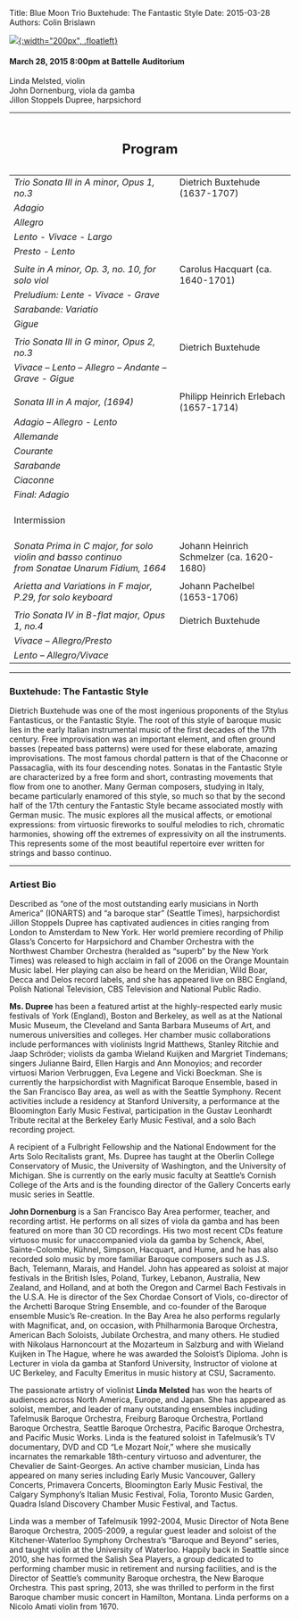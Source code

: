 Title: Blue Moon Trio Buxtehude: The Fantastic Style
Date: 2015-03-28
Authors: Colin Brislawn

[![ ]({filename}/images/Merge400.jpg){:width="200px", .floatleft}](/blue-moon-trio-buxtehude-the-fantastic-style.html)

#### March 28, 2015 8:00pm at Battelle Auditorium

Linda Melsted, violin <br/>
John Dornenburg, viola da gamba <br/>
Jillon Stoppels Dupree, harpsichord

---

<table width="800" align="center">
<caption>
  <h2>Program</h2>
</caption>
<tr>
  <td width="480"><i>Trio Sonata III in A minor, Opus 1, no.3</i></td>
  <td width="320" class="right">Dietrich Buxtehude (1637-1707)</td>
</tr>
<tr>
	<td class="smallindent"><i>Adagio</i></td>
	<td></td>
</tr>
<tr>
	<td class="smallindent"><i>Allegro</i></td>
	<td></td>
</tr>
<tr>
	<td class="smallindent"><i>Lento - Vivace - Largo</i></td>
	<td></td>
</tr>
<tr>
	<td class="smallindent"><i>Presto - Lento</i></td>
	<td></td>
</tr>
<tr><td></td></tr>
<tr>
  <td width="480"><i>Suite in A minor, Op. 3, no. 10, for solo viol</i></td>
  <td width="320" class="right">Carolus Hacquart (ca. 1640-1701)</td>
</tr>
<tr>
	<td class="smallindent"><i>Preludium: Lente - Vivace - Grave</i></td>
	<td></td>
</tr>
<tr>
	<td class="smallindent"><i>Sarabande: Variatio</i></td>
	<td></td>
</tr>
<tr>
	<td class="smallindent"><i>Gigue</i></td>
	<td></td>
</tr>
<tr><td></td></tr>
<tr>
	<td><i>Trio Sonata III in G minor, Opus 2, no.3 </i></td>
	<td class="right">Dietrich Buxtehude</td>
</tr>
	<td class="smallindent"><i>Vivace – Lento – Allegro – Andante – Grave - Gigue</i></td><td></td>
<tr><td></td></tr>
<tr>
	<td><i>Sonata III in A major, (1694) </i></td>
	<td class="right">Philipp Heinrich Erlebach (1657-1714)</td>
</tr>
<tr>
	<td class="smallindent"><i>Adagio – Allegro - Lento </i></td><td></td>
</tr>
<tr>
	<td class="smallindent"><i>Allemande</i></td><td></td>
</tr>
<tr>
	<td class="smallindent"><i>Courante</i></td><td></td>
</tr>
<tr>
	<td class="smallindent"><i>Sarabande</i></td><td></td>
</tr>
<tr>
	<td class="smallindent"><i>Ciaconne </i></td><td></td>
</tr>
<tr>
	<td class="smallindent"><i>Final: Adagio</i></td><td></td>
</tr>
 <td colspan="2" class="center">
	<br>
	<div class="smallheading">Intermission
	</div><br></td>
</tr>
<tr>
  <td width="480"><i>Sonata Prima in C major, for solo violin and basso continuo<br>from Sonatae Unarum Fidium, 1664 </i></td>
  <td width="320" class="right">Johann Heinrich Schmelzer (ca. 1620-1680)</td>
</tr>
<tr><td></td></tr>
<tr>
  <td><i>Arietta and Variations in F major, P.29, for solo keyboard</i></td>
  <td class="right">Johann Pachelbel (1653-1706)</td>
</tr>
<tr><td></td></tr>
<tr>
  <td><i>Trio Sonata IV in B-flat major, Opus 1, no.4 </i></td>
  <td class="right">Dietrich Buxtehude</td>
</tr>
<tr>
	<td class="smallindent"><i>Vivace – Allegro/Presto</i></td><td></td>
</tr>
<tr>
	<td class="smallindent"><i>Lento – Allegro/Vivace </i></td><td></td>
</tr>
</table>
		
---

### Buxtehude: The Fantastic Style

Dietrich Buxtehude was one of the most ingenious proponents of the Stylus Fantasticus, or the Fantastic Style. The root of this style of baroque music lies in the early Italian instrumental music of the first decades of the 17th century. Free improvisation was an important element, and often ground basses (repeated bass patterns) were used for these elaborate, amazing improvisations. The most famous chordal pattern is that of the Chaconne or Passacaglia, with its four descending notes. Sonatas in the Fantastic Style are characterized by a free form and short, contrasting movements that flow from one to another. Many German composers, studying in Italy, became particularly enamored of this style, so much so that by the second half of the 17th century the Fantastic Style became associated mostly with German music. The music explores all the musical affects, or emotional expressions: from virtuosic fireworks to soulful melodies to rich, chromatic harmonies, showing off the extremes of expressivity on all the instruments. This represents some of the most beautiful repertoire ever written for strings and basso continuo. 

---

### Artiest Bio

Described as “one of the most outstanding early musicians in North America” (IONARTS) and “a baroque star” (Seattle Times), harpsichordist Jillon Stoppels Dupree has captivated audiences in cities ranging from London to Amsterdam to New York. Her world premiere recording of Philip Glass’s Concerto for Harpsichord and Chamber Orchestra with the Northwest Chamber Orchestra (heralded as “superb” by the New York Times) was released to high acclaim in fall of 2006 on the Orange Mountain Music label. Her playing can also be heard on the Meridian, Wild Boar, Decca and Delos record labels, and she has appeared live on BBC England, Polish National Television, CBS Television and National Public Radio.

**Ms. Dupree** has been a featured artist at the highly-respected early music festivals of York (England), Boston and Berkeley, as well as at the National Music Museum, the Cleveland and Santa Barbara Museums of Art, and numerous universities and colleges. Her chamber music collaborations include performances with violinists Ingrid Matthews, Stanley Ritchie and Jaap Schröder; violists da gamba Wieland Kuijken and Margriet Tindemans; singers Julianne Baird, Ellen Hargis and Ann Monoyios; and recorder virtuosi Marion Verbruggen, Eva Legene and Vicki Boeckman. She is currently the harpsichordist with Magnificat Baroque Ensemble, based in the San Francisco Bay area, as well as with the Seattle Symphony. Recent activities include a residency at Stanford University, a performance at the Bloomington Early Music Festival, participation in the Gustav Leonhardt Tribute recital at the Berkeley Early Music Festival, and a solo Bach recording project.

A recipient of a Fulbright Fellowship and the National Endowment for the Arts Solo Recitalists grant, Ms. Dupree has taught at the Oberlin College Conservatory of Music, the University of Washington, and the University of Michigan. She is currently on the early music faculty at Seattle’s Cornish College of the Arts and is the founding director of the Gallery Concerts early music series in Seattle.

**John Dornenburg** is a San Francisco Bay Area performer, teacher, and recording artist. He performs on all sizes of viola da gamba and has been featured on more than 30 CD recordings. His two most recent CDs feature virtuoso music for unaccompanied viola da gamba by Schenck, Abel, Sainte-Colombe, Kühnel, Simpson, Hacquart, and Hume, and he has also recorded solo music by more familiar Baroque composers such as J.S. Bach, Telemann, Marais, and Handel. John has appeared as soloist at major festivals in the British Isles, Poland, Turkey, Lebanon, Australia, New Zealand, and Holland, and at both the Oregon and Carmel Bach Festivals in the U.S.A. He is director of the Sex Chordae Consort of Viols, co-director of the Archetti Baroque String Ensemble, and co-founder of the Baroque ensemble Music’s Re-creation. In the Bay Area he also performs regularly with Magnificat, and, on occasion, with Philharmonia Baroque Orchestra, American Bach Soloists, Jubilate Orchestra, and many others. He studied with Nikolaus Harnoncourt at the Mozarteum in Salzburg and with Wieland Kuijken in The Hague, where he was awarded the Soloist’s Diploma. John is Lecturer in viola da gamba at Stanford University, Instructor of violone at UC Berkeley, and Faculty Emeritus in music history at CSU, Sacramento.

The passionate artistry of violinist **Linda Melsted** has won the hearts of audiences across North America, Europe, and Japan. She has appeared as soloist, member, and leader of many outstanding ensembles including Tafelmusik Baroque Orchestra, Freiburg Baroque Orchestra, Portland Baroque Orchestra, Seattle Baroque Orchestra, Pacific Baroque Orchestra, and Pacific Music Works. Linda is the featured soloist in Tafelmusik’s TV documentary, DVD and CD “Le Mozart Noir,” where she musically incarnates the remarkable 18th-century virtuoso and adventurer, the Chevalier de Saint-Georges. An active chamber musician, Linda has appeared on many series including Early Music Vancouver, Gallery Concerts, Primavera Concerts, Bloomington Early Music Festival, the Calgary Symphony’s Italian Music Festival, Folia, Toronto Music Garden, Quadra Island Discovery Chamber Music Festival, and Tactus.

Linda was a member of Tafelmusik 1992-2004, Music Director of Nota Bene Baroque Orchestra, 2005-2009, a regular guest leader and soloist of the Kitchener-Waterloo Symphony Orchestra’s “Baroque and Beyond” series, and taught violin at the University of Waterloo. Happily back in Seattle since 2010, she has formed the Salish Sea Players, a group dedicated to performing chamber music in retirement and nursing facilities, and is the Director of Seattle’s community Baroque orchestra, the New Baroque Orchestra. This past spring, 2013, she was thrilled to perform in the first Baroque chamber music concert in Hamilton, Montana. Linda performs on a Nicolo Amati violin from 1670. 
